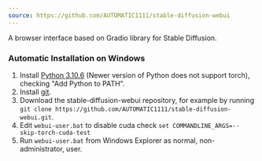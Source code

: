 ```yaml
---
source: https://github.com/AUTOMATIC1111/stable-diffusion-webui
---
```


A browser interface based on Gradio library for Stable Diffusion.

### Automatic Installation on Windows

1. Install [Python 3.10.6](https://www.python.org/downloads/release/python-3106/) (Newer version of Python does not support torch), checking "Add Python to PATH".
2. Install [git](https://git-scm.com/download/win).
3. Download the stable-diffusion-webui repository, for example by running `git clone https://github.com/AUTOMATIC1111/stable-diffusion-webui.git`.
4. Edit `webui-user.bat` to disable cuda check
   `set COMMANDLINE_ARGS=--skip-torch-cuda-test`
5. Run `webui-user.bat` from Windows Explorer as normal, non-administrator, user.

